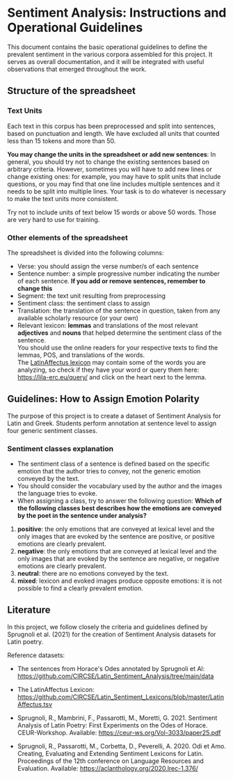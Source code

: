 # Sentiment Analysis: Instructions and Operational Guidelines

This document contains the basic operational guidelines to define the prevalent sentiment in the various corpora assembled for this project. It serves as overall documentation, and it will be integrated with useful observations that emerged throughout the work. 

## Structure of the spreadsheet 

### Text Units 
Each text in this corpus has been preprocessed and split into sentences, based on punctuation and length. We have excluded all units that counted less than 15 tokens and more than 50. 

**You may change the units in the spreadsheet or add new sentences**: In general, you should try not to change the existing sentences based on arbitrary criteria. However, sometimes you will have to add new lines or change existing ones: for example, you may have to split units that include questions, or you may find that one line includes multiple sentences and it needs to be split into multiple lines. Your task is to do whatever is necessary to make the text units more consistent. 

Try not to include units of text below 15 words or above 50 words. Those are very hard to use for training. 

### Other elements of the spreadsheet
The spreadsheet is divided into the following columns: 
* Verse: you should assign the verse number/s of each sentence
* Sentence number: a simple progressive number indicating the number of each sentence. **If you add or remove sentences, remember to change this** 
* Segment: the text unit resulting from preprocessing
* Sentiment class: the sentiment class to assign
* Translation: the translation of the sentence in question, taken from any available scholarly resource (or your own)
* Relevant lexicon: **lemmas** and translations of the most relevant **adjectives** and **nouns** that helped determine the sentiment class of the sentence.      
          You should use the online readers for your respective texts to find the lemmas, POS, and translations of the words.     
          The [LatinAffectus lexicon]([url](https://github.com/CIRCSE/Latin_Sentiment_Lexicons/blob/master/LatinAffectus.tsv)) may contain some of the words you are analyzing, so check if they have your word or query them here: https://lila-erc.eu/query/ and click on the heart next to the lemma. 

## Guidelines: How to Assign Emotion Polarity 

The purpose of this project is to create a dataset of Sentiment Analysis for Latin and Greek. Students perform annotation at sentence level to assign four generic sentiment classes. 

### Sentiment classes explanation

* The sentiment class of a sentence is defined based on the specific emotion that the author tries to convey, not the generic emotion conveyed by the text.
* You should consider the vocabulary used by the author and the images the language tries to evoke.
* When assigning a class, try to answer the following question: **Which of the following classes best describes how the emotions are conveyed by the poet in the sentence under analysis?**
  
1.  **positive**: the only emotions that are conveyed at lexical level and the only images that are evoked by the sentence are positive, or positive emotions are clearly prevalent.     
2.  **negative**: the only emotions that are conveyed at lexical level and the only images that are evoked by the sentence are negative, or negative emotions are clearly prevalent.      
3.  **neutral**: there are no emotions conveyed by the text.      
4.  **mixed**: lexicon and evoked images produce opposite emotions: it is not possible to find a clearly prevalent emotion.


## Literature 
In this project, we follow closely the criteria and guidelines defined by Sprugnoli et al. (2021) for the creation of Sentiment Analysis datasets for Latin poetry. 

Reference datasets: 
* The sentences from Horace's Odes annotated by Sprugnoli et Al: https://github.com/CIRCSE/Latin_Sentiment_Analysis/tree/main/data
* The LatinAffectus Lexicon: https://github.com/CIRCSE/Latin_Sentiment_Lexicons/blob/master/LatinAffectus.tsv

* Sprugnoli, R., Mambrini, F., Passarotti, M., Moretti, G. 2021. Sentiment Analysis of Latin Poetry: First Experiments on the Odes of Horace. CEUR-Workshop. Available: https://ceur-ws.org/Vol-3033/paper25.pdf
* Sprugnoli, R., Passarotti, M., Corbetta, D., Peverelli, A. 2020. Odi et Amo. Creating, Evaluating and Extending Sentiment Lexicons for Latin. Proceedings of the 12th conference on Language Resources and Evaluation. Available: https://aclanthology.org/2020.lrec-1.376/
